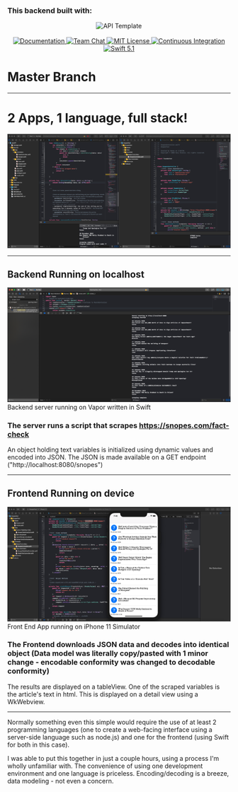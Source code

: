 <h3>This backend built with:</h3>
<p align="center">
    <img src="https://user-images.githubusercontent.com/1342803/36623515-7293b4ec-18d3-11e8-85ab-4e2f8fb38fbd.png" width="320" alt="API Template">
    <br>
    <br>
    <a href="http://docs.vapor.codes/3.0/">
        <img src="http://img.shields.io/badge/read_the-docs-2196f3.svg" alt="Documentation">
    </a>
    <a href="https://discord.gg/vapor">
        <img src="https://img.shields.io/discord/431917998102675485.svg" alt="Team Chat">
    </a>
    <a href="LICENSE">
        <img src="http://img.shields.io/badge/license-MIT-brightgreen.svg" alt="MIT License">
    </a>
    <a href="https://circleci.com/gh/vapor/api-template">
        <img src="https://circleci.com/gh/vapor/api-template.svg?style=shield" alt="Continuous Integration">
    </a>
    <a href="https://swift.org">
        <img src="http://img.shields.io/badge/swift-5.1-brightgreen.svg" alt="Swift 5.1">
    </a>
</p>

# Master Branch
<hr>

# 2 Apps, 1 language, full stack!
<img src="Both-Apps.png" alt="Screenshot"/>
<hr>

## Backend Running on localhost
<img src="Back%20End.png" alt="Vapor Instance Screenshot"/>
<caption>Backend server running on Vapor written in Swift</caption>

### The server runs a script that scrapes https://snopes.com/fact-check
An object holding text variables is initialized using dynamic values and encoded into JSON. The JSON is made available on a GET endpoint ("http://localhost:8080/snopes")
<hr>

## Frontend Running on device
<img src="Front%20End.png" alt="Front End Screenshot"/>
<caption>Front End App running on iPhone 11 Simulator</caption>

### The Frontend downloads JSON data and decodes into identical object (Data model was literally copy/pasted with 1 minor change - encodable conformity was changed to decodable conformity)
The results are displayed on a tableView. One of the scraped variables is the article's text in html. This is displayed on a detail view using a WkWebview.
<hr>

Normally something even this simple would require the use of at least 2 programming languages (one to create a web-facing interface using a server-side language such as node.js) and one for the frontend (using Swift for both in this case).

I was able to put this together in just a couple hours, using a process I'm wholly unfamiliar with. The convenience of using one development environment and one language is priceless. Encoding/decoding is a breeze, data modeling - not even a concern.
